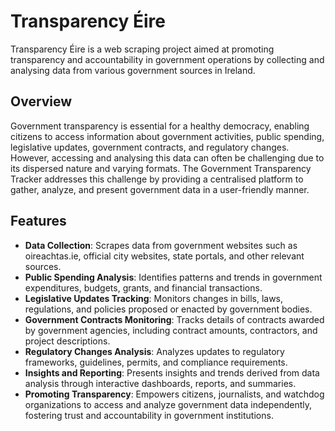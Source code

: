 # Transparency Éire
Transparency Éire is a web scraping project aimed at promoting transparency and accountability in government operations by collecting and analysing data from various government sources in Ireland.

## Overview
Government transparency is essential for a healthy democracy, enabling citizens to access information about government activities, public spending, legislative updates, government contracts, and regulatory changes. However, accessing and analysing this data can often be challenging due to its dispersed nature and varying formats. The Government Transparency Tracker addresses this challenge by providing a centralised platform to gather, analyze, and present government data in a user-friendly manner.

## Features
* **Data Collection**: Scrapes data from government websites such as oireachtas.ie, official city websites, state portals, and other relevant sources.
* **Public Spending Analysis**: Identifies patterns and trends in government expenditures, budgets, grants, and financial transactions.
* **Legislative Updates Tracking**: Monitors changes in bills, laws, regulations, and policies proposed or enacted by government bodies.
* **Government Contracts Monitoring**: Tracks details of contracts awarded by government agencies, including contract amounts, contractors, and project descriptions.
* **Regulatory Changes Analysis**: Analyzes updates to regulatory frameworks, guidelines, permits, and compliance requirements.
* **Insights and Reporting**: Presents insights and trends derived from data analysis through interactive dashboards, reports, and summaries.
* **Promoting Transparency**: Empowers citizens, journalists, and watchdog organizations to access and analyze government data independently, fostering trust and accountability in government institutions.
